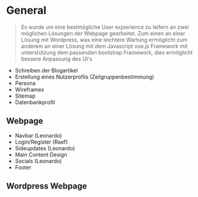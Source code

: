 # General

> Es wurde um eine bestmögliche User expierience zu leifern an zwei möglichen Lösungen der Webpage gearbeitet. Zum einen an einer Lösung mit Wordpress, was eine leichtere Wartung ermöglicht zum anderem an einer Lösung mit dem Javascript vue.js Framework mit unterstützung dem passenden bootstrap Framework, dies ermöglicht bessere Anpassung des UI's

- Schreiben der Blogartikel 
- Erstellung eines Nutzerprofils (Zeilgruppenbestimmung)
- Persona
- Wireframes 
- Sitemap
- Datenbankprofil

## Webpage
 - Navbar (Leonardo)
 - Login/Register (Raef)
 - Sideupdates (Leonardo)
 - Main Content Design
 - Socials (Leonardo)
 - Footer
 
## Wordpress Webpage
